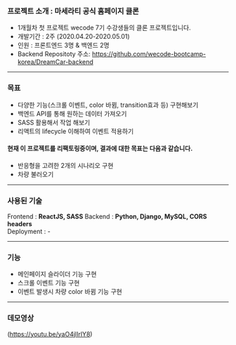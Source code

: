 ### 프로젝트 소개 : 마세라티 공식 홈페이지 클론 

- 1개월차 첫 프로젝트 wecode 7기 수강생들의 클론 프로젝트입니다.
- 개발기간 : 2주 (2020.04.20-2020.05.01)
- 인원 : 프론트엔드 3명 & 백엔드 2명  
- Backend Repositoty 주소: https://github.com/wecode-bootcamp-korea/DreamCar-backend

---

### 목표

- 다양한 기능(스크롤 이벤트, color 바뀜, transition효과 등) 구현해보기
- 백엔드 API를 통해 원하는 데이터 가져오기
- SASS 활용해서 작업 해보기
- 리액트의 lifecycle 이해하여 이벤트 적용하기

#### 현재 이 프로젝트를 리팩토링중이며, 결과에 대한 목표는 다음과 같습니다.

- 반응형을 고려한 2개의 시나리오 구현
- 차량 불러오기 

---

### 사용된 기술

Frontend : **ReactJS, SASS**
Backend : **Python, Django, MySQL, CORS headers**  
Deployment : -

---

### 기능

- 메인페이지 슬라이더 기능 구현
- 스크롤 이벤트 기능 구현
- 이벤트 발생시 차량 color 바뀜 기능 구현

---

### 데모영상

(https://youtu.be/yaO4jlIrlY8)
